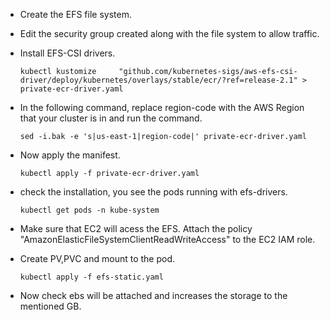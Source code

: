 * Create the EFS file system.
* Edit the security group created along with the file system to allow traffic.
* Install EFS-CSI drivers.
  ```
  kubectl kustomize     "github.com/kubernetes-sigs/aws-efs-csi-driver/deploy/kubernetes/overlays/stable/ecr/?ref=release-2.1" > private-ecr-driver.yaml
  ```
* In the following command, replace region-code with the AWS Region that your cluster is in and run the command.
  ```
  sed -i.bak -e 's|us-east-1|region-code|' private-ecr-driver.yaml
  ```
* Now apply the manifest.
  ```
  kubectl apply -f private-ecr-driver.yaml
  ```
* check the installation, you see the pods running with efs-drivers.
  ```
  kubectl get pods -n kube-system
  ```

* Make sure that EC2 will acess the EFS. Attach the policy "AmazonElasticFileSystemClientReadWriteAccess" to the EC2 IAM role.
* Create PV,PVC and mount to the pod.
  ```
  kubectl apply -f efs-static.yaml
  ```
* Now check ebs will be attached and increases the storage to the mentioned GB.